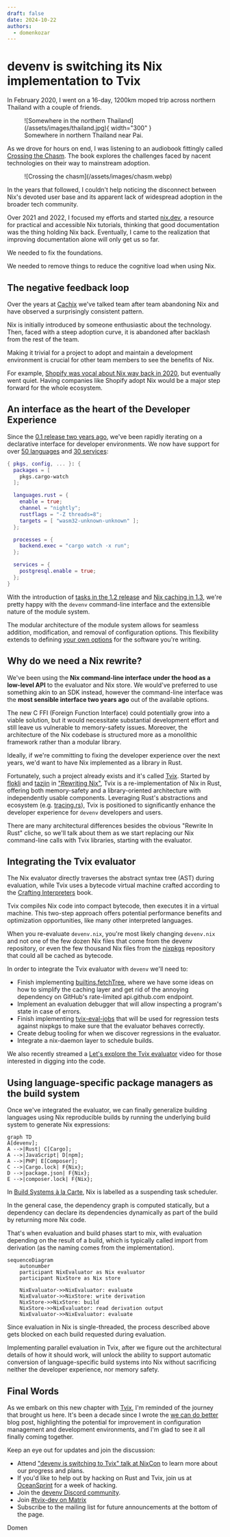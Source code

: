 ```yaml
---
draft: false
date: 2024-10-22
authors:
  - domenkozar
---
```


# devenv is switching its Nix implementation to Tvix

In February 2020, I went on a 16-day, 1200km moped trip across northern Thailand with a couple of friends.

<figure markdown="span">
  ![Somewhere in the northern Thailand](/assets/images/thailand.jpg){ width="300" }
  <figcaption>Somewhere in northern Thailand near Pai.</figcaption>
</figure>

As we drove for hours on end, I was listening to an audiobook fittingly called [Crossing the Chasm](https://www.goodreads.com/book/show/61329.Crossing_the_Chasm).
The book explores the challenges faced by nacent technologies on their way to mainstream adoption.

<figure markdown="span">
  ![Crossing the chasm](/assets/images/chasm.webp)
</figure>

In the years that followed, I couldn't help noticing the disconnect between Nix's devoted user base
and its apparent lack of widespread adoption in the broader tech community.

Over 2021 and 2022, I focused my efforts and started [nix.dev](https://nix.dev), a resource for practical and accessible Nix tutorials, thinking that good documentation was the thing holding Nix back.
Eventually, I came to the realization that improving documentation alone will only get us so far.

We needed to fix the foundations.

We needed to remove things to reduce the cognitive load when using Nix.

## The negative feedback loop

Over the years at [Cachix](https://www.cachix.org) we've talked team after team
abandoning Nix and have observed a surprisingly consistent pattern.

Nix is initially introduced by someone enthusiastic about the technology. Then, faced with
a steep adoption curve, it is abandoned after backlash from the rest of the team.

Making it trivial for a project to adopt and maintain a development environment
is crucial for other team members to see the benefits of Nix.

For example, [Shopify was vocal about Nix way back in 2020](https://shopify.engineering/shipit-presents-how-shopify-uses-nix),
but eventually went quiet. Having companies like Shopify adopt Nix would be a major step forward for the whole ecosystem.

## An interface as the heart of the Developer Experience

Since the [0.1 release two years ago](https://devenv.sh/blog/2022/11/11/hello-world-devenv-01/), we've been rapidly iterating on a declarative interface for
developer environments. We now have support for over [50 languages](/supported-languages/ansible/) and [30 services](/supported-services/adminer/):

```nix title="devenv.nix"
{ pkgs, config, ... }: {
  packages = [
    pkgs.cargo-watch
  ];

  languages.rust = {
    enable = true;
    channel = "nightly";
    rustflags = "-Z threads=8";
    targets = [ "wasm32-unknown-unknown" ];
  };

  processes = {
    backend.exec = "cargo watch -x run";
  };

  services = {
    postgresql.enable = true;
  };
}
```

With the introduction of [tasks in the 1.2 release](https://devenv.sh/blog/2024/09/24/devenv-12-tasks-for-convergent-configuration-with-nix/) and
[Nix caching in 1.3](https://devenv.sh/blog/2024/10/03/devenv-13-instant-developer-environments-with-nix-caching/), we're pretty happy with
the `devenv` command-line interface and the extensible nature of the module system.

The modular architecture of the module system allows for seamless addition, modification, and removal of configuration options.
This flexibility extends to defining [your own options](/composing-using-imports/) for the software you're writing.


## Why do we need a Nix rewrite?

We've been using the **Nix command-line interface under the hood as a low-level API** to
the evaluator and Nix store. We would've preferred to use something akin to an SDK instead, however
the command-line interface was the **most sensible interface two years ago** out of the available options.

The new C FFI (Foreign Function Interface) could potentially grow into a viable solution, but
it would necessitate substantial development effort and still leave us vulnerable to memory-safety
issues. Moreover, the architecture of the Nix codebase is structured more as a monolithic framework rather than a modular library.

Ideally, if we're committing to fixing the developer experience over the next years, we'd want to have Nix implemented as a library in Rust.

Fortunately, such a project already exists and it's called [Tvix](https://tvix.dev). Started by [flokli](http://flokli.de/) and [tazjin](https://github.com/tazjin) in ["Rewriting Nix"](https://tvl.fyi/blog/rewriting-nix),
Tvix is a re-implementation of Nix in Rust, offering both memory-safety and a library-oriented architecture with independently usable components. Leveraging Rust's
abstractions and ecosystem (e.g. [tracing.rs](https://tracing.rs/)), Tvix is positioned to significantly enhance the developer experience for `devenv` developers and users.

There are many architectural differences besides the obvious "Rewrite In Rust" cliche,
so we'll talk about them as we start replacing our Nix command-line calls with Tvix libraries, starting with the evaluator.

## Integrating the Tvix evaluator

The Nix evaluator directly traverses the abstract syntax tree (AST) during evaluation, while Tvix uses a bytecode virtual machine crafted
according to the [Crafting Interpreters](https://craftinginterpreters.com/) book.

Tvix compiles Nix code into compact bytecode, then executes it in a virtual machine. This two-step approach offers potential performance benefits and optimization opportunities,
like many other interpreted languages.

When you re-evaluate `devenv.nix`, you're most likely changing `devenv.nix` and not one of the few dozen Nix files that come from the devenv repository,
or even the few thousand Nix files from the [nixpkgs](https://github.com/NixOS/nixpkgs) repository that could all be cached as bytecode.

In order to integrate the Tvix evaluator with `devenv` we'll need to:

- Finish implementing [builtins.fetchTree](https://cl.tvl.fyi/c/depot/+/12379), where we have some ideas on how to simplify the caching layer
  and get rid of the annoying dependency on GitHub's rate-limited api.github.com endpoint.
- Implement an evaluation debugger that will allow inspecting a program's state in case of errors.
- Finish implementing [tvix-eval-jobs](https://cl.tvl.fyi/c/depot/+/12416) that will be used for regression tests against nixpkgs
  to make sure that the evaluator behaves correctly.
- Create debug tooling for when we discover regressions in the evaluator.
- Integrate a nix-daemon layer to schedule builds.

We also recently streamed a [Let's explore the Tvix evaluator](https://www.youtube.com/watch?v=6FAxZDnsH5w) video for those interested in digging into the code.

## Using language-specific package managers as the build system

Once we've integrated the evaluator, we can finally generalize building languages using Nix reproducible builds
by running the underlying build system to generate Nix expressions:

```mermaid
graph TD
A[devenv];
A -->|Rust| C[Cargo];
A -->|JavaScript| D[npm];
A -->|PHP| E[Composer];
C -->|Cargo.lock| F{Nix};
D -->|package.json| F{Nix};
E -->|composer.lock| F{Nix};
```

In [Build Systems à la Carte](https://www.microsoft.com/en-us/research/uploads/prod/2018/03/build-systems.pdf),
Nix is labelled as a suspending task scheduler.

In the general case, the dependency graph is computed statically, but a dependency can
declare its dependencies dynamically as part of the build by returning more Nix code.

That's when evaluation and build phases start to mix, with evaluation depending on the result of a build,
which is typically called import from derivation (as the naming comes from the implementation).

```mermaid
sequenceDiagram
    autonumber
    participant NixEvaluator as Nix evaluator
    participant NixStore as Nix store

    NixEvaluator->>NixEvaluator: evaluate
    NixEvaluator->>NixStore: write derivation
    NixStore->>NixStore: build
    NixStore->>NixEvaluator: read derivation output
    NixEvaluator->>NixEvaluator: evaluate
```

Since evaluation in Nix is single-threaded, the process described above gets blocked on each build requested during evaluation.

Implementing parallel evaluation in Tvix, after we figure out the architectural details of how it should work, will unlock the ability to support automatic conversion
of language-specific build systems into Nix without sacrificing neither the developer experience, nor memory safety.

## Final Words

As we embark on this new chapter with [Tvix](https://tvix.dev), I'm reminded of the journey that brought us here.
It's been a decade since I wrote the [we can do better](https://domenkozar.com/2014/03/11/why-puppet-chef-ansible-arent-good-enough-and-we-can-do-better/) blog post,
highlighting the potential for improvement in configuration management and development environments, and I'm glad to see it all finally coming together.

Keep an eye out for updates and join the discussion:

- Attend ["devenv is switching to Tvix" talk at NixCon](https://talks.nixcon.org/nixcon-2024/talk/AM7K7F/) to learn more about our progress and plans.
- If you'd like to help out by hacking on Rust and Tvix, join us at [OceanSprint](https://oceansprint.org/) for a week of hacking.
- Join the [devenv Discord community](https://discord.gg/nix).
- Join [#tvix-dev on Matrix](https://matrix.to/#/#tvix-dev:hackint.org)
- Subscribe to the mailing list for future announcements at the bottom of the page.

Domen
